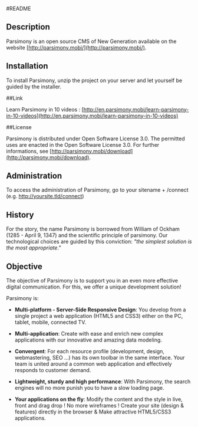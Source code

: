 #README

## Description

Parsimony is an open source CMS of New Generation available on the website [http://parsimony.mobi/](http://parsimony.mobi/).

## Installation

To install Parsimony, unzip the project on your server and let yourself be guided by the installer.

##Link

Learn Parsimony in 10 videos : [http://en.parsimony.mobi/learn-parsimony-in-10-videos](http://en.parsimony.mobi/learn-parsimony-in-10-videos)

##License

Parsimony is distributed under Open Software License 3.0. The permitted uses are enacted in the Open Software License 3.0.
For further informations, see [http://parsimony.mobi/download](http://parsimony.mobi/download).

## Administration

To access the administration of Parsimony, go to your sitename + /connect (e.g. http://yoursite.tld/connect)

## History

For the story, the name Parsimony is borrowed from William of Ockham (1285 - April 9, 1347) and the scientific principle of parsimony.
Our technological choices are guided by this conviction: *"the simplest solution is the most appropriate."*

## Objective

The objective of Parsimony is to support you in an even more effective digital communication.
For this, we offer a unique development solution!

Parsimony is:

* **Multi-platform - Server-Side Responsive Design**:
You develop from a single project a web application (HTML5 and CSS3) either on the PC, tablet, mobile, connected TV.
 
* **Multi-application**: 
Create with ease and enrich new complex applications with our innovative and amazing data modeling.
 
* **Convergent**: 
For each resource profile (development, design, webmastering, SEO ...) has its own toolbar in the same interface.
Your team is united around a common web application and effectively responds to customer demand. 

* **Lightweight, sturdy and high performance**:
With Parsimony, the search engines will no more punish you to have a slow loading page.

* **Your applications on the fly**: 
Modify the content and the style in live, front and drag drop !
No more wireframes ! Create your site (design & features) directly in the browser & Make attractive HTML5/CSS3 applications.




